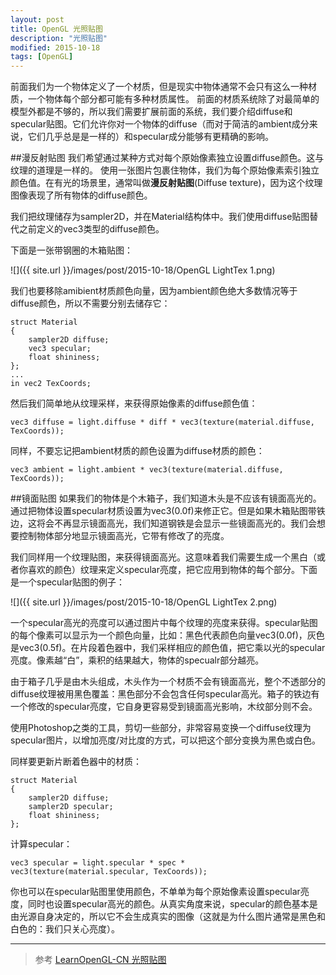 ```yaml
---
layout: post
title: OpenGL 光照贴图
description: "光照贴图"
modified: 2015-10-18
tags: [OpenGL]
---
```


前面我们为一个物体定义了一个材质，但是现实中物体通常不会只有这么一种材质，一个物体每个部分都可能有多种材质属性。
前面的材质系统除了对最简单的模型外都是不够的，所以我们需要扩展前面的系统，我们要介绍diffuse和specular贴图。它们允许你对一个物体的diffuse（而对于简洁的ambient成分来说，它们几乎总是是一样的）和specular成分能够有更精确的影响。

##漫反射贴图
我们希望通过某种方式对每个原始像素独立设置diffuse颜色。这与纹理的道理是一样的。
使用一张图片包裹住物体，我们为每个原始像素索引独立颜色值。在有光的场景里，通常叫做**漫反射贴图**(Diffuse texture)，因为这个纹理图像表现了所有物体的diffuse颜色。

我们把纹理储存为sampler2D，并在Material结构体中。我们使用diffuse贴图替代之前定义的vec3类型的diffuse颜色。

下面是一张带钢圈的木箱贴图：

![]({{ site.url }}/images/post/2015-10-18/OpenGL LightTex 1.png)


我们也要移除amibient材质颜色向量，因为ambient颜色绝大多数情况等于diffuse颜色，所以不需要分别去储存它：

    struct Material
    {
        sampler2D diffuse;
        vec3 specular;
        float shininess;
    };
    ...
    in vec2 TexCoords;

然后我们简单地从纹理采样，来获得原始像素的diffuse颜色值：

    vec3 diffuse = light.diffuse * diff * vec3(texture(material.diffuse, TexCoords));

同样，不要忘记把ambient材质的颜色设置为diffuse材质的颜色：

    vec3 ambient = light.ambient * vec3(texture(material.diffuse, TexCoords));


##镜面贴图
如果我们的物体是个木箱子，我们知道木头是不应该有镜面高光的。通过把物体设置specular材质设置为vec3(0.0f)来修正它。但是如果木箱贴图带铁边，这将会不再显示镜面高光，我们知道钢铁是会显示一些镜面高光的。我们会想要控制物体部分地显示镜面高光，它带有修改了的亮度。

我们同样用一个纹理贴图，来获得镜面高光。这意味着我们需要生成一个黑白（或者你喜欢的颜色）纹理来定义specular亮度，把它应用到物体的每个部分。下面是一个specular贴图的例子：

![]({{ site.url }}/images/post/2015-10-18/OpenGL LightTex 2.png)

一个specular高光的亮度可以通过图片中每个纹理的亮度来获得。specular贴图的每个像素可以显示为一个颜色向量，比如：黑色代表颜色向量vec3(0.0f)，灰色是vec3(0.5f)。在片段着色器中，我们采样相应的颜色值，把它乘以光的specular亮度。像素越“白”，乘积的结果越大，物体的specualr部分越亮。

由于箱子几乎是由木头组成，木头作为一个材质不会有镜面高光，整个不透部分的diffuse纹理被用黑色覆盖：黑色部分不会包含任何specular高光。箱子的铁边有一个修改的specular亮度，它自身更容易受到镜面高光影响，木纹部分则不会。

使用Photoshop之类的工具，剪切一些部分，非常容易变换一个diffuse纹理为specular图片，以增加亮度/对比度的方式，可以把这个部分变换为黑色或白色。

同样要更新片断着色器中的材质：


    struct Material
    {
        sampler2D diffuse;
        sampler2D specular;
        float shininess;
    };


计算specular：

    vec3 specular = light.specular * spec * vec3(texture(material.specular, TexCoords));

你也可以在specular贴图里使用颜色，不单单为每个原始像素设置specular亮度，同时也设置specular高光的颜色。从真实角度来说，specular的颜色基本是由光源自身决定的，所以它不会生成真实的图像（这就是为什么图片通常是黑色和白色的：我们只关心亮度）。



---
> 参考
[LearnOpenGL-CN 光照贴图](http://learnopengl-cn.readthedocs.org/zh/latest/02%20Lighting/04%20Lighting%20maps/)